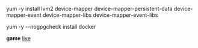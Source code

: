 yum -y install lvm2 device-mapper device-mapper-persistent-data device-mapper-event device-mapper-libs device-mapper-event-libs

yum -y --nogpgcheck install docker


**game**
[live](http://www.baidu.com)
